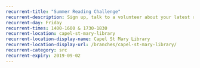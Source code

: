 ```yaml
---
recurrent-title: "Summer Reading Challenge"
recurrent-description: Sign up, talk to a volunteer about your latest read, borrow your next book and collect rewards.
recurrent-day: Friday
recurrent-times: 1400-1600 & 1730-1830
recurrent-location: capel-st-mary-library
recurrent-location-display-name: Capel St Mary Library
recurrent-location-display-url: /branches/capel-st-mary-library/
recurrent-category: src
recurrent-expiry: 2019-09-02
---
```

